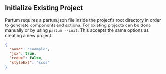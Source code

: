 ## Initialize Existing Project

Partum requires a partum.json file inside the project's root directory in order to generate components and actions.
For existing projects can be done manually or by using `partum --init`.
This accepts the same options as creating a new project.

```partum.json
{
  "name": "example",
  "jsx": true,
  "redux": false,
  "styleExt": "scss"
}
```